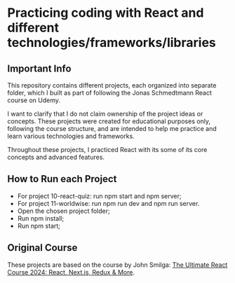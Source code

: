 # Practicing coding with React and different technologies/frameworks/libraries

## Important Info
This repository contains different projects, each organized into separate folder, which I built as part of following the Jonas Schmedtmann React course on Udemy.

I want to clarify that I do not claim ownership of the project ideas or concepts. These projects were created for educational purposes only, following the course structure, and are intended to help me practice and learn various technologies and frameworks.

Throughout these projects, I practiced React with its some of its core concepts and advanced features.

## How to Run each Project
 - For project 10-react-quiz: run npm start and npm server;
 - For project 11-worldwise: run npm run dev and npm run server.
 - Open the chosen project folder;
 - Run npm install;
 - Run npm start;

## Original Course
These projects are based on the course by John Smilga: [The Ultimate React Course 2024: React, Next.js, Redux & More](https://www.udemy.com/course/the-ultimate-react-course/).
